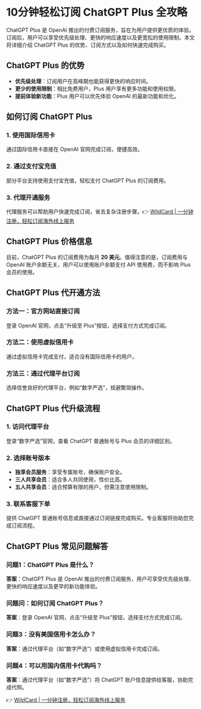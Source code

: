 # 10分钟轻松订阅 ChatGPT Plus 全攻略

ChatGPT Plus 是 OpenAI 推出的付费订阅服务，旨在为用户提供更优质的体验。订阅后，用户可以享受优先级处理、更快的响应速度以及更宽松的使用限制。本文将详细介绍 ChatGPT Plus 的优势、订阅方式以及如何快速完成购买。

## ChatGPT Plus 的优势

- **优先级处理**：订阅用户在高峰期也能获得更快的响应时间。
- **更少的使用限制**：相比免费用户，Plus 用户享有更多功能和使用权限。
- **提前体验新功能**：Plus 用户可以优先体验 OpenAI 的最新功能和优化。

## 如何订阅 ChatGPT Plus

### 1. 使用国际信用卡
通过国际信用卡直接在 OpenAI 官网完成订阅，便捷高效。

### 2. 通过支付宝充值
部分平台支持使用支付宝充值，轻松支付 ChatGPT Plus 的订阅费用。

### 3. 代理开通服务
代理服务可以帮助用户快速完成订阅，省去复杂注册步骤。👉 [WildCard | 一分钟注册，轻松订阅海外线上服务](https://bbtdd.com/WildCard)

## ChatGPT Plus 价格信息

目前，ChatGPT Plus 的订阅费用为每月 **20 美元**。值得注意的是，订阅费用与 OpenAI 账户余额无关，用户可以使用账户余额支付 API 使用费，而不影响 Plus 会员的使用。

## ChatGPT Plus 代开通方法

### 方法一：官方网站直接订阅
登录 OpenAI 官网，点击“升级至 Plus”按钮，选择支付方式完成订阅。

### 方法二：使用虚拟信用卡
通过虚拟信用卡完成支付，适合没有国际信用卡的用户。

### 方法三：通过代理平台订阅
选择信誉良好的代理平台，例如“数字严选”，规避繁琐操作。

## ChatGPT Plus 代升级流程

### 1. 访问代理平台
登录“数字严选”官网，查看 ChatGPT 普通账号与 Plus 会员的详细区别。

### 2. 选择账号版本
- **独享会员服务**：享受专属账号，确保账户安全。
- **三人共享会员**：适合多人共同使用，性价比高。
- **五人共享会员**：适合预算有限的用户，但需注意使用限制。

### 3. 联系客服下单
提供 ChatGPT 普通账号信息或直接通过订阅链接完成购买。专业客服将协助您完成订阅流程。

## ChatGPT Plus 常见问题解答

### 问题1：ChatGPT Plus 是什么？
**答案**：ChatGPT Plus 是 OpenAI 推出的付费订阅服务，用户可享受优先级处理、更快的响应速度以及更早的新功能体验。

### 问题问：如何订阅 ChatGPT Plus？
**答案**：登录 OpenAI 官网，点击“升级至 Plus”按钮，选择支付方式完成订阅。

### 问题3：没有美国信用卡怎么办？
**答案**：通过代理平台（如“数字严选”）或使用虚拟信用卡完成订阅。

### 问题4：可以用国内信用卡代购吗？
**答案**：通过代理平台（如“数字严选”）将 ChatGPT 账户信息提供给客服，协助完成代购。

👉 [WildCard | 一分钟注册，轻松订阅海外线上服务](https://bbtdd.com/WildCard)